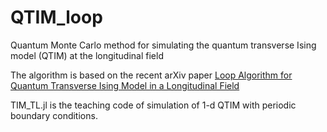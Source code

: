 # QTIM_loop
Quantum Monte Carlo method for simulating the quantum transverse Ising model (QTIM) at the longitudinal field

The algorithm is based on the recent arXiv paper [Loop Algorithm for Quantum Transverse Ising Model in a Longitudinal Field](https://arxiv.org/abs/2409.17835)

TIM_TL.jl is the teaching code of simulation of 1-d QTIM with periodic boundary conditions.
